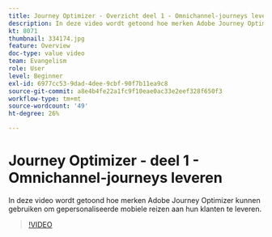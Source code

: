 ```yaml
---
title: Journey Optimizer - Overzicht deel 1 - Omnichannel-journeys leveren
description: In deze video wordt getoond hoe merken Adobe Journey Optimizer kunnen gebruiken om gepersonaliseerde mobiele reizen aan hun klanten te leveren.
kt: 8071
thumbnail: 334174.jpg
feature: Overview
doc-type: value video
team: Evangelism
role: User
level: Beginner
exl-id: 6977cc53-9dad-4dee-9cbf-90f7b11ea9c8
source-git-commit: a8e4b4fe22a1fc9f10eae0ac33e2eef328f650f3
workflow-type: tm+mt
source-wordcount: '49'
ht-degree: 26%

---
```


# Journey Optimizer - deel 1 - Omnichannel-journeys leveren

In deze video wordt getoond hoe merken Adobe Journey Optimizer kunnen gebruiken om gepersonaliseerde mobiele reizen aan hun klanten te leveren.

>[!VIDEO](https://video.tv.adobe.com/v/334174?quality=12)
